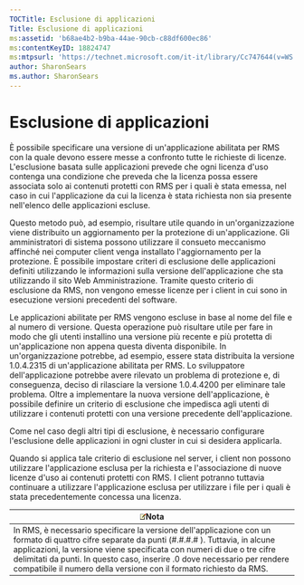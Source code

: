 ```yaml
---
TOCTitle: Esclusione di applicazioni
Title: Esclusione di applicazioni
ms:assetid: 'b68ae4b2-b9ba-44ae-90cb-c88df600ec86'
ms:contentKeyID: 18824747
ms:mtpsurl: 'https://technet.microsoft.com/it-it/library/Cc747644(v=WS.10)'
author: SharonSears
ms.author: SharonSears
---
```


Esclusione di applicazioni
==========================

È possibile specificare una versione di un'applicazione abilitata per RMS con la quale devono essere messe a confronto tutte le richieste di licenze. L'esclusione basata sulle applicazioni prevede che ogni licenza d'uso contenga una condizione che preveda che la licenza possa essere associata solo ai contenuti protetti con RMS per i quali è stata emessa, nel caso in cui l'applicazione da cui la licenza è stata richiesta non sia presente nell'elenco delle applicazioni escluse.

Questo metodo può, ad esempio, risultare utile quando in un'organizzazione viene distribuito un aggiornamento per la protezione di un'applicazione. Gli amministratori di sistema possono utilizzare il consueto meccanismo affinché nei computer client venga installato l'aggiornamento per la protezione. È possibile impostare criteri di esclusione delle applicazioni definiti utilizzando le informazioni sulla versione dell'applicazione che sta utilizzando il sito Web Amministrazione. Tramite questo criterio di esclusione da RMS, non vengono emesse licenze per i client in cui sono in esecuzione versioni precedenti del software.

Le applicazioni abilitate per RMS vengono escluse in base al nome del file e al numero di versione. Questa operazione può risultare utile per fare in modo che gli utenti installino una versione più recente e più protetta di un'applicazione non appena questa diventa disponibile. In un'organizzazione potrebbe, ad esempio, essere stata distribuita la versione 1.0.4.2315 di un'applicazione abilitata per RMS. Lo sviluppatore dell'applicazione potrebbe avere rilevato un problema di protezione e, di conseguenza, deciso di rilasciare la versione 1.0.4.4200 per eliminare tale problema. Oltre a implementare la nuova versione dell'applicazione, è possibile definire un criterio di esclusione che impedisca agli utenti di utilizzare i contenuti protetti con una versione precedente dell'applicazione.

Come nel caso degli altri tipi di esclusione, è necessario configurare l'esclusione delle applicazioni in ogni cluster in cui si desidera applicarla.

Quando si applica tale criterio di esclusione nel server, i client non possono utilizzare l'applicazione esclusa per la richiesta e l'associazione di nuove licenze d'uso ai contenuti protetti con RMS. I client potranno tuttavia continuare a utilizzare l'applicazione esclusa per utilizzare i file per i quali è stata precedentemente concessa una licenza.

| ![](/security-updates/images/Cc747644.note(WS.10).gif)Nota                                                                                                                                                                                                                                                                                                             |
|-----------------------------------------------------------------------------------------------------------------------------------------------------------------------------------------------------------------------------------------------------------------------------------------------------------------------------------------------------------------------------------|
| In RMS, è necessario specificare la versione dell'applicazione con un formato di quattro cifre separate da punti (\#.\#.\#.\# ). Tuttavia, in alcune applicazioni, la versione viene specificata con numeri di due o tre cifre delimitati da punti. In questo caso, inserire .0 dove necessario per rendere compatibile il numero della versione con il formato richiesto da RMS. |
